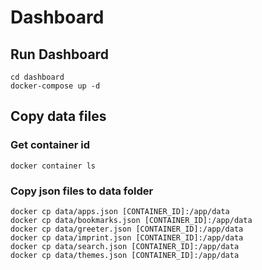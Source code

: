 # Dashboard

## Run Dashboard

```
cd dashboard
docker-compose up -d
```

## Copy data files

### Get container id

```
docker container ls
```

### Copy json files to data folder

```
docker cp data/apps.json [CONTAINER_ID]:/app/data
docker cp data/bookmarks.json [CONTAINER_ID]:/app/data
docker cp data/greeter.json [CONTAINER_ID]:/app/data
docker cp data/imprint.json [CONTAINER_ID]:/app/data
docker cp data/search.json [CONTAINER_ID]:/app/data
docker cp data/themes.json [CONTAINER_ID]:/app/data
```